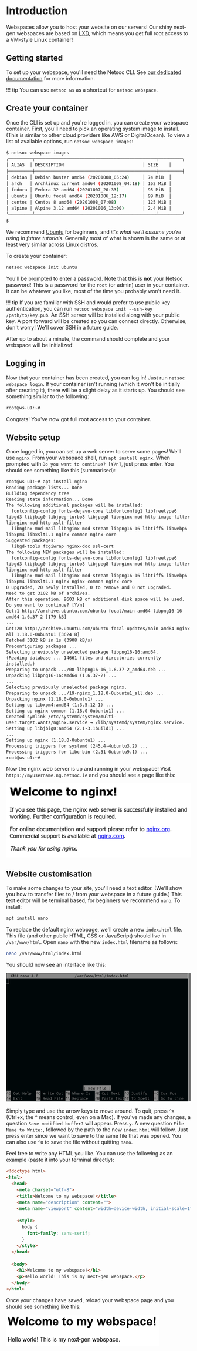 # Introduction

Webspaces allow you to host your website on our servers! Our shiny next-gen
webspaces are based on [LXD](https://linuxcontainers.org/lxd/), which means you
get full root access to a VM-style Linux container!

## Getting started

To set up your webspace, you'll need the Netsoc CLI. See
[our dedicated documentation](/cli/) for more information.

!!! tip
    You can use `netsoc ws` as a shortcut for `netsoc webspace`.

## Create your container

Once the CLI is set up and you're logged in, you can create your webspace
container. First, you'll need to pick an operating system image to install.
(This is similar to other cloud providers like AWS or DigitalOcean). To view a
list of available options, run `netsoc webspace images`:

```bash
$ netsoc webspace images
╭─────────┬──────────────────────────────────────────────┬─────────╮
│ ALIAS  │ DESCRIPTION                              │ SIZE    │
├─────────┼──────────────────────────────────────────────┼─────────┤
│ debian │ Debian buster amd64 (20201008_05:24)     │ 74 MiB  │
│ arch   │ Archlinux current amd64 (20201008_04:18) │ 162 MiB │
│ fedora │ Fedora 32 amd64 (20201007_20:33)         │ 95 MiB  │
│ ubuntu │ Ubuntu focal amd64 (20201006_12:17)      │ 99 MiB  │
│ centos │ Centos 8 amd64 (20201008_07:08)          │ 125 MiB │
│ alpine │ Alpine 3.12 amd64 (20201006_13:00)       │ 2.4 MiB │
╰─────────┴──────────────────────────────────────────────┴─────────╯
$
```

We recommend [Ubuntu](https://ubuntu.com) for beginners, and _it's what we'll
assume you're using in future tutorials_. Generally most of what is shown is
the same or at least very similar across Linux distros.

To create your container:

```bash
netsoc webspace init ubuntu
```

You'll be prompted to enter a password. Note that this is **not** your Netsoc
password! This is a password for the `root` (or admin) user in your container.
It can be whatever you like, most of the time you probably won't need it.

!!! tip
    If you are familiar with SSH and would prefer to use public key
    authentication, you can run
    `netsoc webspace init --ssh-key /path/to/key.pub`. An SSH server will be
    installed along with your public key. A port forward will be created so you
    can connect directly. Otherwise, don't worry! We'll cover SSH in a future
    guide.

After up to about a minute, the command should complete and your webspace will
be initialized!

## Logging in

Now that your container has been created, you can log in! Just run
`netsoc webspace login`. If your container isn't running (which it won't be
initially after creating it), there will be a slight delay as it starts up.
You should see something similar to the following:

```bash
root@ws-u1:~#
```

Congrats! You've now got full root access to your container.

## Website setup

Once logged in, you can set up a web server to serve some pages! We'll use
`nginx`. From your webspace shell, run `apt install nginx`. When prompted with
`Do you want to continue? [Y/n]`, just press enter. You should see something
like this (summarised):

```
root@ws-u1:~# apt install nginx
Reading package lists... Done
Building dependency tree
Reading state information... Done
The following additional packages will be installed:
  fontconfig-config fonts-dejavu-core libfontconfig1 libfreetype6 libgd3 libjbig0 libjpeg-turbo8 libjpeg8 libnginx-mod-http-image-filter libnginx-mod-http-xslt-filter
  libnginx-mod-mail libnginx-mod-stream libpng16-16 libtiff5 libwebp6 libxpm4 libxslt1.1 nginx-common nginx-core
Suggested packages:
  libgd-tools fcgiwrap nginx-doc ssl-cert
The following NEW packages will be installed:
  fontconfig-config fonts-dejavu-core libfontconfig1 libfreetype6 libgd3 libjbig0 libjpeg-turbo8 libjpeg8 libnginx-mod-http-image-filter libnginx-mod-http-xslt-filter
  libnginx-mod-mail libnginx-mod-stream libpng16-16 libtiff5 libwebp6 libxpm4 libxslt1.1 nginx nginx-common nginx-core
0 upgraded, 20 newly installed, 0 to remove and 0 not upgraded.
Need to get 3102 kB of archives.
After this operation, 9603 kB of additional disk space will be used.
Do you want to continue? [Y/n]
Get:1 http://archive.ubuntu.com/ubuntu focal/main amd64 libpng16-16 amd64 1.6.37-2 [179 kB]
...
Get:20 http://archive.ubuntu.com/ubuntu focal-updates/main amd64 nginx all 1.18.0-0ubuntu1 [3624 B]
Fetched 3102 kB in 1s (3908 kB/s)
Preconfiguring packages ...
Selecting previously unselected package libpng16-16:amd64.
(Reading database ... 14661 files and directories currently installed.)
Preparing to unpack .../00-libpng16-16_1.6.37-2_amd64.deb ...
Unpacking libpng16-16:amd64 (1.6.37-2) ...
...
Selecting previously unselected package nginx.
Preparing to unpack .../19-nginx_1.18.0-0ubuntu1_all.deb ...
Unpacking nginx (1.18.0-0ubuntu1) ...
Setting up libxpm4:amd64 (1:3.5.12-1) ...
Setting up nginx-common (1.18.0-0ubuntu1) ...
Created symlink /etc/systemd/system/multi-user.target.wants/nginx.service → /lib/systemd/system/nginx.service.
Setting up libjbig0:amd64 (2.1-3.1build1) ...
...
Setting up nginx (1.18.0-0ubuntu1) ...
Processing triggers for systemd (245.4-4ubuntu3.2) ...
Processing triggers for libc-bin (2.31-0ubuntu9.1) ...
root@ws-u1:~#
```

Now the nginx web server is up and running in your webspace! Visit
`https://myusername.ng.netsoc.ie` and you should see a page like this:

![nginx](assets/nginx_default.png)

## Website customisation

To make some changes to your site, you'll need a text editor. (We'll show you
how to transfer files to / from your webspace in a future guide.) This text
editor will be terminal based, for beginners we recommend `nano`. To install:

```bash
apt install nano
```

To replace the default nginx webpage, we'll create a new `index.html` file. This
file (and other public HTML, CSS or JavaScript) should live in `/var/www/html`.
Open `nano` with the new `index.html` filename as follows:

```bash
nano /var/www/html/index.html
```

You should now see an interface like this:

![nano](assets/nano.png)

Simply type and use the arrow keys to move around. To quit, press `^X` (Ctrl+x,
the `^` means control, even on a Mac). If you've made any changes, a question
`Save modified buffer?` will appear. Press `y`. A new question
`File Name to Write:`, followed by the path to the new `index.html` will follow.
Just press enter since we want to save to the same file that was opened. You can
also use `^O` to save the file without quitting `nano`.

Feel free to write any HTML you like. You can use the following as an example
(paste it into your terminal directly):

```html
<!doctype html>
<html>
  <head>
    <meta charset="utf-8">
    <title>Welcome to my webspace!</title>
    <meta name="description" content="">
    <meta name="viewport" content="width=device-width, initial-scale=1">

    <style>
      body {
        font-family: sans-serif;
      }
    </style>
  </head>

  <body>
    <h1>Welcome to my webspace!</h1>
    <p>Hello world! This is my next-gen webspace.</p>
  </body>
</html>
```

Once your changes have saved, reload your webspace page and you should see
something like this:

![Sample webpage](assets/nginx_sample.png)
